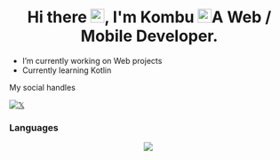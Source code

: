 <h1 align="center">Hi there <img src="https://media.giphy.com/media/Qp8JVw4n37No6spF3s/giphy.gif" width="25px">, I'm Kombu <img src="https://media.giphy.com/media/11BEQyXROgnLTG/giphy.gif" width="25px> </h1>

<h3 align="center">A Web / Mobile Developer.</h3>

- I’m currently working on Web projects
- Currently learning Kotlin

 My social handles  
 
[![𝕏](https://img.shields.io/badge/Twitter-%231DA1F2.svg?logo=Twitter&logoColor=white)](https://twitter.com/Kombuu23)

### Languages

 <p align="center">
<img  src="https://img.shields.io/badge/Kotlin-8382E3?style=for-the-badge&logo=kotlin&logoColor=white">&nbsp;
</p>
